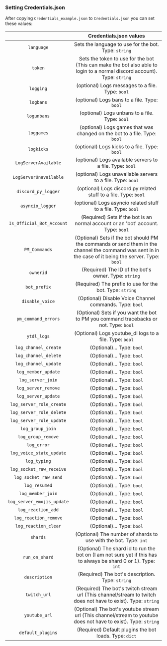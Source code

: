 ### Setting Credentials.json

After copying ``Credentials_example.json`` to ``Credentials.json`` you can set these values:

|   	| Credentials.json values	|
|:------:	|:-:	|
| ``language``	| Sets the language to use for the bot. Type: ``string``	|
| ``token``	| Sets the token to use for the bot (This can make the bot also able to login to a normal discord account). Type: ``string``	|
| ``logging``	| (optional) Logs messages to a file. Type: ``bool``	|
| ``logbans``	| (optional) Logs bans to a file. Type: ``bool``	|
| ``logunbans``	| (optional) Logs unbans to a file. Type: ``bool``	|
| ``loggames``	| (optional) Logs games that was changed on the bot to a file. Type: ``bool``	|
| ``logkicks``	| (optional) Logs kicks to a file. Type: ``bool``	|
| ``LogServerAvailable``	| (optional) Logs available servers to a file. Type: ``bool``	|
| ``LogServerUnavailable``	| (optional) Logs unavailable servers to a file. Type: ``bool``	|
| ``discord_py_logger``	| (optional) Logs discord.py related stuff to a file. Type: ``bool``	|
| ``asyncio_logger``	| (optional) Logs asyncio related stuff to a file. Type: ``bool``	|
| ``Is_Official_Bot_Account``	| (Required) Sets if the bot is an normal account or an 'bot' account. Type: ``bool``	|
| ``PM_Commands``	| (Optional) Sets if the bot should PM the commands or send them in the channel the command was sent in in the case of it being the server. Type: ``bool``	|
| ``ownerid``	| (Required) The ID of the bot's owner. Type: ``string``	|
| ``bot_prefix``	| (Required) The prefix to use for the bot. Type: ``string``	|
| ``disable_voice``	| (Optional) Disable Voice Channel commands. Type: ``bool``	|
| ``pm_command_errors``	| (Optional) Sets if you want the bot to PM you command tracebacks or not. Type: ``bool``	|
| ``ytdl_logs``	| (Optional) Logs youtube_dl logs to a file. Type: ``bool``	|
| ``log_channel_create``	| (Optional)... Type: ``bool``	|
| ``log_channel_delete``	| (Optional)... Type: ``bool``	|
| ``log_channel_update``	| (Optional)... Type: ``bool``	|
| ``log_member_update``	| (Optional)... Type: ``bool``	|
| ``log_server_join``	| (Optional)... Type: ``bool``	|
| ``log_server_remove``	| (Optional)... Type: ``bool``	|
| ``log_server_update``	| (Optional)... Type: ``bool``	|
| ``log_server_role_create``	| (Optional)... Type: ``bool``	|
| ``log_server_role_delete``	| (Optional)... Type: ``bool``	|
| ``log_server_role_update``	| (Optional)... Type: ``bool``	|
| ``log_group_join``	| (Optional)... Type: ``bool``	|
| ``log_group_remove``	| (Optional)... Type: ``bool``	|
| ``log_error``	| (Optional)... Type: ``bool``	|
| ``log_voice_state_update``	| (Optional)... Type: ``bool``	|
| ``log_typing``	| (Optional)... Type: ``bool``	|
| ``log_socket_raw_receive``	| (Optional)... Type: ``bool``	|
| ``log_socket_raw_send``	| (Optional)... Type: ``bool``	|
| ``log_resumed``	| (Optional)... Type: ``bool``	|
| ``log_member_join``	| (Optional)... Type: ``bool``	|
| ``log_server_emojis_update``	| (Optional)... Type: ``bool``	|
| ``log_reaction_add``	| (Optional)... Type: ``bool``	|
| ``log_reaction_remove``	| (Optional)... Type: ``bool``	|
| ``log_reaction_clear``	| (Optional)... Type: ``bool``	|
| ``shards``	| (Optional) The number of shards to use with the bot. Type: ``int``	|
| ``run_on_shard``	| (Optional) The shard id to run the bot on (I am not sure yet if this has to always be shard 0 or 1). Type: ``int``	|
| ``description``	| (Required) The bot's description. Type: ``string``	|
| ``twitch_url``	| (Required) The bot's twitch stream url (This channel/stream to twitch does not have to exist). Type: ``string``	|
| ``youtube_url``	| (Optional) The bot's youtube stream url (This channel/stream to youtube does not have to exist). Type: ``string``	|
| ``default_plugins``	| (Required) Default plugins the bot loads. Type: ``dict``	|

